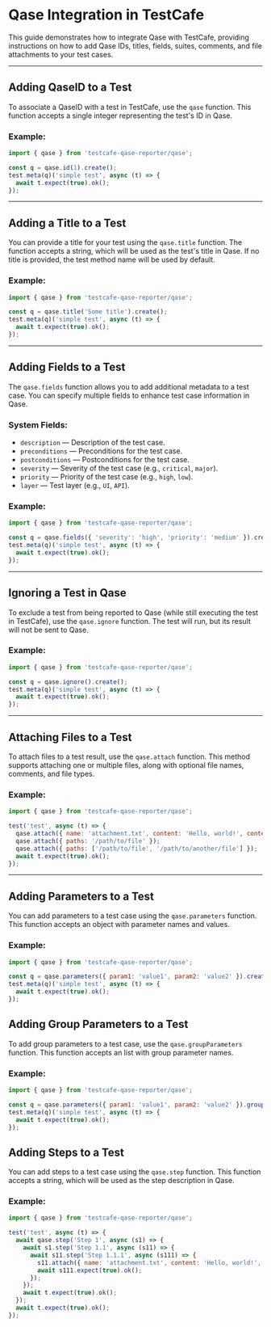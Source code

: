 # Qase Integration in TestCafe

This guide demonstrates how to integrate Qase with TestCafe, providing instructions on how to add Qase IDs, titles,
fields, suites, comments, and file attachments to your test cases.

---

## Adding QaseID to a Test

To associate a QaseID with a test in TestCafe, use the `qase` function. This function accepts a single integer
representing the test's ID in Qase.

### Example:

```javascript
import { qase } from 'testcafe-qase-reporter/qase';

const q = qase.id(1).create();
test.meta(q)('simple test', async (t) => {
  await t.expect(true).ok();
});
```

---

## Adding a Title to a Test

You can provide a title for your test using the `qase.title` function. The function accepts a string, which will be
used as the test's title in Qase. If no title is provided, the test method name will be used by default.

### Example:

```javascript
import { qase } from 'testcafe-qase-reporter/qase';

const q = qase.title('Some title').create();
test.meta(q)('simple test', async (t) => {
  await t.expect(true).ok();
});
```

---

## Adding Fields to a Test

The `qase.fields` function allows you to add additional metadata to a test case. You can specify multiple fields to
enhance test case information in Qase.

### System Fields:

- `description` — Description of the test case.
- `preconditions` — Preconditions for the test case.
- `postconditions` — Postconditions for the test case.
- `severity` — Severity of the test case (e.g., `critical`, `major`).
- `priority` — Priority of the test case (e.g., `high`, `low`).
- `layer` — Test layer (e.g., `UI`, `API`).

### Example:

```javascript
import { qase } from 'testcafe-qase-reporter/qase';

const q = qase.fields({ 'severity': 'high', 'priority': 'medium' }).create();
test.meta(q)('simple test', async (t) => {
  await t.expect(true).ok();
});
```

---

## Ignoring a Test in Qase

To exclude a test from being reported to Qase (while still executing the test in TestCafe), use the `qase.ignore`
function. The test will run, but its result will not be sent to Qase.

### Example:

```javascript
import { qase } from 'testcafe-qase-reporter/qase';

const q = qase.ignore().create();
test.meta(q)('simple test', async (t) => {
  await t.expect(true).ok();
});
```

---

## Attaching Files to a Test

To attach files to a test result, use the `qase.attach` function. This method supports attaching one or multiple files,
along with optional file names, comments, and file types.

### Example:

```javascript
import { qase } from 'testcafe-qase-reporter/qase';

test('test', async (t) => {
  qase.attach({ name: 'attachment.txt', content: 'Hello, world!', contentType: 'text/plain' });
  qase.attach({ paths: '/path/to/file' });
  qase.attach({ paths: ['/path/to/file', '/path/to/another/file'] });
  await t.expect(true).ok();
});
```

---

## Adding Parameters to a Test

You can add parameters to a test case using the `qase.parameters` function. This function accepts an object with
parameter names and values.

### Example:

```javascript
import { qase } from 'testcafe-qase-reporter/qase';

const q = qase.parameters({ param1: 'value1', param2: 'value2' }).create();
test.meta(q)('simple test', async (t) => {
  await t.expect(true).ok();
});
```

## Adding Group Parameters to a Test

To add group parameters to a test case, use the `qase.groupParameters` function. This function accepts an list with
group parameter names.

### Example:

```javascript
import { qase } from 'testcafe-qase-reporter/qase';

const q = qase.parameters({ param1: 'value1', param2: 'value2' }).groupParameters(['param1']).create();
test.meta(q)('simple test', async (t) => {
  await t.expect(true).ok();
});
```

## Adding Steps to a Test

You can add steps to a test case using the `qase.step` function. This function accepts a string, which will be used as
the step description in Qase.

### Example:

```javascript
import { qase } from 'testcafe-qase-reporter/qase';

test('test', async (t) => {
  await qase.step('Step 1', async (s1) => {
    await s1.step('Step 1.1', async (s11) => {
      await s11.step('Step 1.1.1', async (s111) => {
        s11.attach({ name: 'attachment.txt', content: 'Hello, world!', contentType: 'text/plain' });
        await s111.expect(true).ok();
      });
    });
    await t.expect(true).ok();
  });
  await t.expect(true).ok();
});
```
